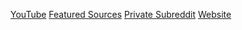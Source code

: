 [YouTube](https://www.YouTube.com/NightFyreTV)
[Featured Sources](https://github.com/NightFyre)
[Private Subreddit](https://www.reddit.com/r/NightFyreCreations)
[Website](https://www.nightfyre.tk)

<!---
xCENTx/xCENTx is a ✨ special ✨ repository because its `README.md` (this file) appears on your GitHub profile.
You can click the Preview link to take a look at your changes.
--->
